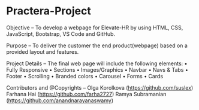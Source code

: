 # Practera-Project

Objective – To develop a webpage for Elevate-HR by using HTML, CSS, JavaScript, Bootstrap, VS Code and GitHub.

Purpose – To deliver the customer the end product(webpage) based on a provided layout and features.

Project Details – The final web page will include the following elements:
•	Fully Responsive
•	Sections
•	Images/Graphics
•	Navbar
•	Navs & Tabs
•	Footer
•	Scrolling
•	Branded colors
•	Carousel
•	Forms
•	Cards

 Contributors and @Copyrights – 
     Olga Korolkova (https://github.com/suslex)
     Farhana Hai (https://github.com/farha2727)
     Ramya Subramanian (https://github.com/anandnarayanaswamy)



